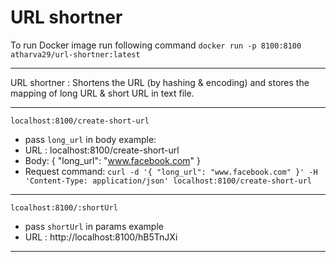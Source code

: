 # URL shortner 

To run Docker image run following command
`docker run -p 8100:8100 atharva29/url-shortner:latest`

--- 

URL shortner : Shortens the URL (by hashing & encoding) and stores the mapping of long URL & short URL in text file.

---
`localhost:8100/create-short-url` 
- pass `long_url` in body
example: 
- URL : localhost:8100/create-short-url
- Body: 
{
	"long_url": "www.facebook.com"
}
- Request command: `curl -d '{ "long_url": "www.facebook.com" }' -H 'Content-Type: application/json' localhost:8100/create-short-url`
---
`lcoalhost:8100/:shortUrl`
- pass `shortUrl` in params
example
- URL : http://localhost:8100/hB5TnJXi
---
